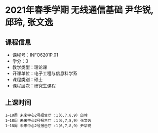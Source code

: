 # 2021年春季学期 无线通信基础 尹华锐, 邱玲, 张文逸






## 课程信息

- 课程号：INFO6201P.01
- 学分：3
- 教学类型：理论课
- 开课单位：电子工程与信息科学系
- 课程类别：硕士
- 课程层次：研究生课程

## 上课时间

```
1~18周 未来中心2号报告厅 :1(6,7,8,9) 邱玲
1~18周 未来中心2号报告厅 :1(6,7,8,9) 张文逸
1~18周 未来中心2号报告厅 :1(6,7,8,9) 尹华锐
```

